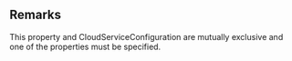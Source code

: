 ## Remarks  
 This property and CloudServiceConfiguration are mutually exclusive             and one of the properties must be specified.